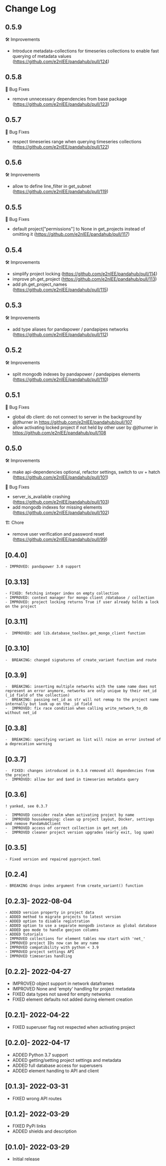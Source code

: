 # Change Log

## 0.5.9
🛠 Improvements
* Introduce metadata-collections for timeseries collections to enable fast querying of metadata values (https://github.com/e2nIEE/pandahub/pull/124)

## 0.5.8
🐛 Bug Fixes
* remove unnecessary dependencies from base package (https://github.com/e2nIEE/pandahub/pull/123)

## 0.5.7
🐛 Bug Fixes
* respect timeseries range when querying timeseries collections (https://github.com/e2nIEE/pandahub/pull/122)

## 0.5.6
🛠 Improvements
* allow to define line_filter in get_subnet (https://github.com/e2nIEE/pandahub/pull/119)

## 0.5.5
🐛 Bug Fixes
* default project["permissions"] to None in get_projects instead of omitting it (https://github.com/e2nIEE/pandahub/pull/117)

## 0.5.4

🛠 Improvements
* simplify project locking (https://github.com/e2nIEE/pandahub/pull/114)
* improve ph.get_project (https://github.com/e2nIEE/pandahub/pull/113)
* add ph.get_project_names (https://github.com/e2nIEE/pandahub/pull/115)

## 0.5.3

🛠 Improvements
* add type aliases for pandapower / pandapipes networks (https://github.com/e2nIEE/pandahub/pull/112)

## 0.5.2

🛠 Improvements
* split mongodb indexes by pandapower / pandapipes elements (https://github.com/e2nIEE/pandahub/pull/110)

## 0.5.1

🐛 Bug Fixes
* global db client: do not connect to server in the background by @jthurner in https://github.com/e2nIEE/pandahub/pull/107
* allow activating locked project if not held by other user by @jthurner in https://github.com/e2nIEE/pandahub/pull/108

## 0.5.0

🛠 Improvements
* make api-dependencies optional, refactor settings, switch to uv + hatch (https://github.com/e2nIEE/pandahub/pull/101)

🐛 Bug Fixes
* server_is_available crashing (https://github.com/e2nIEE/pandahub/pull/103)
* add mongodb indexes for missing elements (https://github.com/e2nIEE/pandahub/pull/102)

🏗 Chore
* remove user verification and password reset (https://github.com/e2nIEE/pandahub/pull/99)

## [0.4.0]
    - IMPROVED: pandapower 3.0 support

## [0.3.13]
    - FIXED: fetching integer index on empty collection
    - IMPROVED: context manager for mongo client /database / collection
    - IMPROVED: project locking returns True if user already holds a lock on the project

## [0.3.11]

    -  IMPROVED: add lib.database_toolbox.get_mongo_client function

## [0.3.10]

    -  BREAKING: changed signatures of create_variant function and route

## [0.3.9]

    -  BREAKING: inserting multiple networks with the same name does not represent an error anymore, networks are only unique by their net_id (_id field of the collection)
    -  BREAKING: passing net_id as str will not remap to the project name internally but look up on the _id field
    -  IMPROVED: fix race condition when calling write_network_to_db without net_id

## [0.3.8]

    -  BREAKING: specifying variant as list will raise an error instead of a deprecation warning

## [0.3.7]

    -  FIXED: changes introduced in 0.3.6 removed all dependencies from the project
    -  IMPROVED: allow $or and $and in timeseries metadata query

## [0.3.6]
    ! yanked, see 0.3.7

    -  IMPROVED consider realm when activating project by name
    -  IMPROVED housekeeping: clean up project layout, Docker, settings and remove PandaHubClient
    -  IMPROVED access of correct collection in get_net_ids
    -  IMPROVED cleaner project version upgrades (early exit, log spam)

## [0.3.5]

    - Fixed version and repaired pyproject.toml

## [0.2.4]

    - BREAKING drops index argument from create_variant() function

## [0.2.3]- 2022-08-04

    - ADDED version property in project data
    - ADDED method to migrate projects to latest version
    - ADDED option to disable registration
    - ADDED option to use a separate mongodb instance as global database
    - ADDED geo mode to handle geojson columns
    - ADDED tutorials
    - IMPROVED collections for element tables now start with 'net_'
    - IMPROVED project IDs now can be any name
    - IMPROVED compatibility with python < 3.9
    - IMPROVED project settings API
    - IMPROVED timeseries handling

## [0.2.2]- 2022-04-27

   - IMPROVED object support in network dataframes
   - IMPROVED None and 'empty' handling for project metadata
   - FIXED data types not saved for empty networks
   - FIXED element defaults not added during element creation

## [0.2.1]- 2022-04-22

   - FIXED superuser flag not respected when activating project

## [0.2.0]- 2022-04-17

   - ADDED Python 3.7 support
   - ADDED getting/setting project settings and metadata
   - ADDED full database access for superusers
   - ADDED element handling to API and client

## [0.1.3]- 2022-03-31

   - FIXED wrong API routes

## [0.1.2]- 2022-03-29

   - FIXED PyPi links
   - ADDED shields and description

## [0.1.0]- 2022-03-29

   - Initial release

